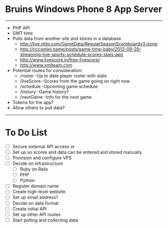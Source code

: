 # Bruins Windows Phone 8 App Server
---
* PHP API
* GMT time
* Pulls data from another site and stores in a database
  * http://live.nhle.com/GameData/RegularSeasonScoreboardv3.jsonp
  * http://riccomini.name/posts/game-time-baby/2012-09-29-streaming-live-sports-schedule-scores-stats-api/
  * http://www.livescore.in/free-livescore/
  * http://www.xmlteam.com
* Potential routes for consideration:
  * /roster -Up to date player roster with stats
  * /liveScore -Scores from the game going on right now
  * /schedule -Upcoming game schedule
  * /history -Game history?
  * /nextGame -Info for the next game
* Tokens for the app?
* Allow others to pull data?
---
# To Do List
- [ ] Secure external API access
or
- [ ] Set up so scores and data can be entered and stored manually
- [ ] Provision and configure VPS
- [ ] Decide on infrastructure
  - [ ] Ruby on Rails
  - [ ] PHP
  - [ ] Python
- [ ] Register domain name
- [ ] Create high-level website 
- [ ] Set up email address?
- [ ] Decide on data format
- [ ] Create initial API
- [ ] Set up other API routes
- [ ] Start polling and collecting data